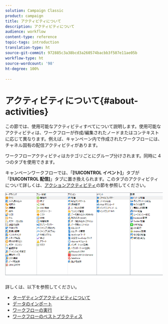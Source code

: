 ```yaml
---
solution: Campaign Classic
product: campaign
title: アクティビティについて
description: アクティビティについて
audience: workflow
content-type: reference
topic-tags: introduction
translation-type: ht
source-git-commit: 972885c3a38bcd3a260574bacbb3f507e11ae05b
workflow-type: ht
source-wordcount: '98'
ht-degree: 100%

---
```



# アクティビティについて{#about-activities}

この節では、使用可能なアクティビティすべてについて説明します。使用可能なアクティビティは、ワークフローが作成/編集されたノードまたはコンテキストに応じて異なります。例えば、キャンペーン内で作成されたワークフローには、チャネル固有の配信アクティビティがあります。

ワークフローアクティビティはカテゴリごとにグループ分けされます。同時に 4 つのタブを使用できます。

キャンペーンワークフローでは、「**[!UICONTROL イベント]**」タブが「**[!UICONTROL 配信]**」タブに置き換えられます。このタブのアクティビティについて詳しくは、[アクションアクティビティ](../../workflow/using/about-action-activities.md)の節を参照してください。

![](assets/wf-activity-tabs.png)

詳しくは、以下を参照してください。

* [ターゲティングアクティビティについて](../../workflow/using/about-targeting-activities.md)
* [データのインポート](../../workflow/using/importing-data.md)
* [ワークフローの実行](../../workflow/using/starting-a-workflow.md)
* [ワークフローのベストプラクティス](../../workflow/using/workflow-best-practices.md)
